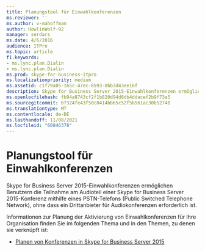 ```yaml
---
title: Planungstool für Einwahlkonferenzen
ms.reviewer: ''
ms.author: v-mahoffman
author: HowlinWolf-92
manager: serdars
ms.date: 4/6/2016
audience: ITPro
ms.topic: article
f1.keywords:
- ms.lync.plan.Dialin
- ms.lync.plan.Dialin
ms.prod: skype-for-business-itpro
ms.localizationpriority: medium
ms.assetid: c1f79a05-165c-47ec-8593-0bb3d43ee16f
description: Skype for Business Server 2015-Einwahlkonferenzen ermöglichen Benutzern die Teilnahme am Audioteil einer Skype for Business Server 2015-Konferenz mithilfe eines Telefons mit öffentlichen Telefonen, ohne dass ein Drittanbieter für Audiokonferenzen erforderlich ist.
ms.openlocfilehash: fb94a8743cf2f1b820d94d8db4ddacef2b9f73a5
ms.sourcegitcommit: 67324fe43f50c8414bb65c52f5b561ac30b52748
ms.translationtype: MT
ms.contentlocale: de-DE
ms.lasthandoff: 11/08/2021
ms.locfileid: "60846378"
---
```

# <a name="dial-in-conferencing-planning-tool"></a>Planungstool für Einwahlkonferenzen
 
Skype for Business Server 2015-Einwahlkonferenzen ermöglichen Benutzern die Teilnahme am Audioteil einer Skype for Business Server 2015-Konferenz mithilfe eines PSTN-Telefons (Public Switched Telephone Network), ohne dass ein Drittanbieter für Audiokonferenzen erforderlich ist.
  
Informationen zur Planung der Aktivierung von Einwahlkonferenzen für Ihre Organisation finden Sie im folgenden Thema und in den Themen, zu denen sie verknüpft ist: 
  
- [Planen von Konferenzen in Skype for Business Server 2015](../../plan-your-deployment/conferencing/conferencing.md)
    

